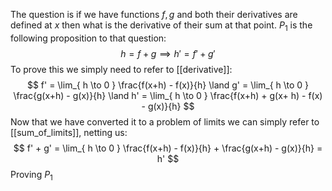 The question is if we have functions $f, g$ and both their derivatives are defined at $x$ then what is the derivative of their sum at that point.
$P_{1}$ is the following proposition to that question:
$$
h = f + g \implies h' = f' + g'
$$
To prove this we simply need to refer to [[derivative]]:
$$
f' = \lim_{ h \to 0 } \frac{f(x+h) - f(x)}{h} \land g' = \lim_{ h \to 0 } \frac{g(x+h) - g(x)}{h} \land h' = \lim_{ h \to 0 } \frac{f(x+h) + g(x+ h) - f(x) - g(x)}{h}
$$
Now that we have converted it to a problem of limits we can simply refer to [[sum_of_limits]], netting us:
$$
f' + g' = \lim_{ h \to 0 } \frac{f(x+h) - f(x)}{h}  + \frac{g(x+h) - g(x)}{h} = h'
$$
Proving $P_{1}$


